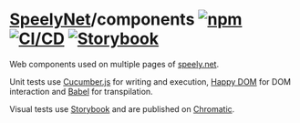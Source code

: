 # [SpeelyNet](https://github.com/speelynet/)/components [![npm](https://img.shields.io/npm/v/@speelynet/components)](https://www.npmjs.com/package/@speelynet/components) [![CI/CD](https://github.com/speelynet/components/actions/workflows/CICD.yml/badge.svg)](https://github.com/speelynet/components/actions/workflows/CICD.yml) [![Storybook](https://raw.githubusercontent.com/storybooks/brand/master/badge/badge-storybook.svg)](https://main--60ec4425952db600398468ef.chromatic.com)

Web components used on multiple pages of [speely.net](https://speely.net).

Unit tests use [Cucumber.js](https://github.com/cucumber/cucumber-js#readme) for writing and execution, [Happy DOM](https://github.com/capricorn86/happy-dom#readme) for DOM interaction and [Babel](https://babeljs.io/) for transpilation.

Visual tests use [Storybook](https://storybook.js.org/) and are published on [Chromatic](https://www.chromatic.com/).
